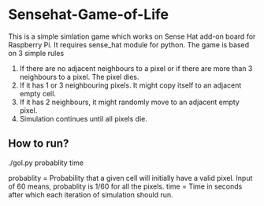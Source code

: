 # Sensehat-Game-of-Life

This is a simple simlation game which works on Sense Hat add-on board for Raspberry Pi. It requires sense_hat module for python. 
The game is based on 3 simple rules

1) If there are no adjacent neighbours to a pixel or if there are more than 3 neighbours to a pixel. The pixel dies.
2) If it has 1 or 3 neighbouring pixels. It might copy itself to an adjacent empty cell.
3) If it has 2 neighbours, it might randomly move to an adjacent empty pixel.
4) Simulation continues until all pixels die.

## How to run?
./gol.py probablity time

probablity = Probability that a given cell will initially have a valid pixel. Input of 60 means, probablity is 1/60 for all the pixels.
time = Time in seconds after which each iteration of simulation should run.
